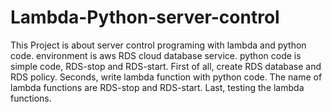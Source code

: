 # Lambda-Python-server-control
This Project is about server control programing with lambda and python code.
environment is aws RDS cloud database service.
python code is simple code, RDS-stop and RDS-start.
First of all, create RDS database and RDS policy.
Seconds, write lambda function with python code. The name of lambda functions are RDS-stop and RDS-start.
Last, testing the lambda functions.
